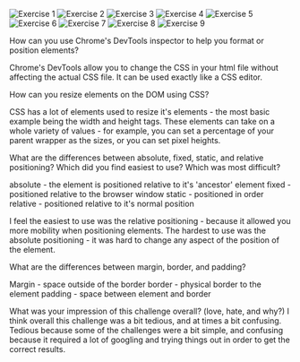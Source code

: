 ![Exercise 1](/imgs/ex1.PNG)
![Exercise 2](/imgs/ex2.PNG)
![Exercise 3](/imgs/ex3.PNG)
![Exercise 4](/imgs/ex4.PNG)
![Exercise 5](/imgs/ex5.PNG)
![Exercise 6](/imgs/ex6.PNG)
![Exercise 7](/imgs/ex7.PNG)
![Exercise 8](/imgs/ex8.PNG)
![Exercise 9](/imgs/ex9.PNG)

How can you use Chrome's DevTools inspector to help you format or position elements?

Chrome's DevTools allow you to change the CSS in your html file without affecting the actual CSS file. It can be used exactly like a CSS editor.

How can you resize elements on the DOM using CSS?

CSS has a lot of elements used to resize it's elements - the most basic example being the width and height tags. These elements can take on a whole variety of values - for example, you can set a percentage of your parent wrapper as the sizes, or you can set pixel heights.

What are the differences between absolute, fixed, static, and relative positioning? Which did you find easiest to use? Which was most difficult?

absolute - the element is positioned relative to it's 'ancestor' element
fixed - positioned relative to the browser window
static - positioned in order
relative - positioned relative to it's normal position

I feel the easiest to use was the relative positioning - because it allowed you more mobility when positioning elements. The hardest to use was the absolute positioning - it was hard to change any aspect of the position of the element.

What are the differences between margin, border, and padding?

Margin - space outside of the border
border - physical border to the element
padding - space between element and border

What was your impression of this challenge overall? (love, hate, and why?)
I think overall this challenge was a bit tedious, and at times a bit confusing. Tedious because some of the challenges were a bit simple, and confusing because it required a lot of googling and trying things out in order to get the correct results.